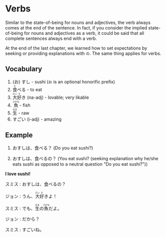# Verbs

Similar to the state-of-being for nouns and adjectives, the verb always comes at the end of the sentence. In fact, if you consider the implied state-of-being for nouns and adjectives as a verb, it could be said that all complete sentences always end with a verb.

At the end of the last chapter, we learned how to set expectations by seeking or providing explanations with `の`. The same thing applies for verbs.

## Vocabulary

1. (お) すし - sushi (`お` is an optional honorific prefix)
1. <ruby>食<rt>た</rt>べる</ruby> - to eat
1. <ruby>大<rt>だい</rt>好<rt>す</rt>き</ruby> (na-adj) - lovable; very likable
1. <ruby>魚<rt>さかな</rt></ruby> - fish
1. <ruby>生<rt>なま</rt></ruby> - raw
1. すごい (i-adj) - amazing

## Example

1. おすしは、食べる？ (Do you eat sushi?)

1. おすしは、食べるの？ (You eat sushi? (seeking explanation why he/she eats sushi as opposed to a neutral question "Do you eat sushi?"))

__I love sushi!__

スミス : おすしは、食べるの？

ジョン : うん、<ruby>大<rt>だい</rt>好<rt>す</rt>き</ruby>よ！

スミス : でも、<ruby>生<rt>なま</rt></ruby>の<ruby>魚<rt>さかな</rt></ruby>だよ。

ジョン : だから？

スミス : すごいね。
